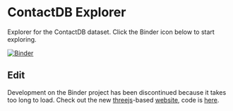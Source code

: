 # ContactDB Explorer
Explorer for the ContactDB dataset. Click the Binder icon below to start exploring.

[![Binder](https://mybinder.org/badge_logo.svg)](https://mybinder.org/v2/gh/samarth-robo/contactdb_explorer/master)

## Edit
Development on the Binder project has been discontinued because it takes too long to load.
Check out the new [threejs](threejs.org)-based [website](http://cayley.cc.gt.atl.ga.us/contactdb_dataset/contactdb_website/), code is [here](https://github.com/samarth-robo/contactdb_website).
